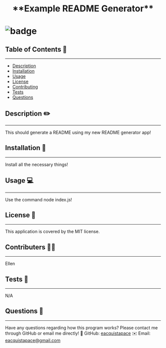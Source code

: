 
<h1 align="center"> **Example README Generator** <h1>
  
![badge](https://img.shields.io/badge/license-MIT-brightgreen)<br />

## Table of Contents 📃
---
- [Description](#description)
- [Installation](#installation)
- [Usage](#usage)
- [License](#licenses)
- [Contributing](#contributions)
- [Tests](#tests)
- [Questions](#githubUsername)

## Description ✏️
---
This should generate a README using my new README generator app!

## Installation 💾
---
Install all the necessary things!

## Usage 💻
---
Use the command node index.js!

## License 📛
---
This application is covered by the MIT license.

## Contributers 👩‍💻
---
Ellen

## Tests 🧪
---
N/A

## Questions 🤚
---
Have any questions regarding how this program works? Please contact me through GitHub or email me directly!
📂 GitHub: [eacquistapace](https://github.com/eacquistapace)
✉️ Email: eacquistapace@gmail.com
